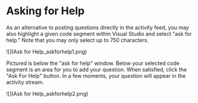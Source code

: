 # Asking for Help
As an alternative to posting questions directly in the activity feed, you may also highlight a given code segment within Visual Studio and select "ask for help."  Note that you may only select up to 750 characters.

![](Ask for Help_askforhelp1.png)

Pictured is below the "ask for help" window.  Below your selected code segment is an area for you to add your question.  When satisfied, click the "Ask For Help" button.  In a few moments, your question will appear in the activity stream.

![](Ask for Help_askforhelp2.png)